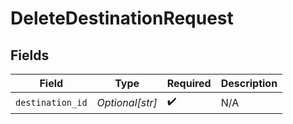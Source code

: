 # DeleteDestinationRequest


## Fields

| Field              | Type               | Required           | Description        |
| ------------------ | ------------------ | ------------------ | ------------------ |
| `destination_id`   | *Optional[str]*    | :heavy_check_mark: | N/A                |